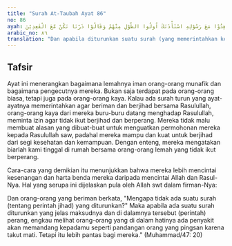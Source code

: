 ```yaml
---
title: "Surah At-Taubah Ayat 86"
no: 86
ayah: وَاِذَآ اُنْزِلَتْ سُوْرَةٌ اَنْ اٰمِنُوْا بِاللّٰهِ وَجَاهِدُوْا مَعَ رَسُوْلِهِ اسْتَأْذَنَكَ اُولُوا الطَّوْلِ مِنْهُمْ وَقَالُوْا ذَرْنَا نَكُنْ مَّعَ الْقٰعِدِيْنَ 
arabic_no: ٨٦
translation: "Dan apabila diturunkan suatu surah (yang memerintahkan kepada orang-orang munafik), “Berimanlah kepada Allah dan berjihadlah bersama Rasul-Nya,” niscaya orang-orang yang kaya dan berpengaruh di antara mereka meminta izin kepadamu (untuk tidak berjihad) dan mereka berkata, “Biarkanlah kami berada bersama orang-orang yang duduk (tinggal di rumah).”"
---
```


## Tafsir

Ayat ini menerangkan bagaimana lemahnya iman orang-orang munafik dan bagaimana pengecutnya mereka. Bukan saja terdapat pada orang-orang biasa, tetapi juga pada orang-orang kaya. Kalau ada surah turun yang ayat-ayatnya memerintahkan agar beriman dan berjihad bersama Rasulullah, orang-orang kaya dari mereka buru-buru datang menghadap Rasulullah, meminta izin agar tidak ikut berjihad dan berperang. Mereka tidak malu membuat alasan yang dibuat-buat untuk menguatkan permohonan mereka kepada Rasulullah saw, padahal mereka mampu dan kuat untuk berjihad dari segi kesehatan dan kemampuan. Dengan enteng, mereka mengatakan biarlah kami tinggal di rumah bersama orang-orang lemah yang tidak ikut berperang.

Cara-cara yang demikian itu menunjukkan bahwa mereka lebih mencintai kesenangan dan harta benda mereka daripada mencintai Allah dan Rasul-Nya. Hal yang serupa ini dijelaskan pula oleh Allah swt dalam firman-Nya:

Dan orang-orang yang beriman berkata, "Mengapa tidak ada suatu surah (tentang perintah jihad) yang diturunkan?" Maka apabila ada suatu surah diturunkan yang jelas maksudnya dan di dalamnya tersebut (perintah) perang, engkau melihat orang-orang yang di dalam hatinya ada penyakit akan memandang kepadamu seperti pandangan orang yang pingsan karena takut mati. Tetapi itu lebih pantas bagi mereka." (Muhammad/47: 20)